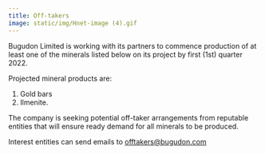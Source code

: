 ```yaml
---
title: Off-takers
image: static/img/Hnet-image (4).gif
---
```

Bugudon Limited is working with its partners to commence production
    of at least one of the minerals listed below on its project by first
    (1st) quarter 2022.

Projected mineral products are:

1. Gold bars
2. Ilmenite.

The company is seeking potential off-taker arrangements from reputable
entities that will ensure ready demand for all minerals to be produced.

Interest entities can send emails to offtakers@bugudon.com
